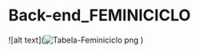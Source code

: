 # Back-end_FEMINICICLO
![alt text](![Tabela-Feminiciclo png](https://user-images.githubusercontent.com/103960533/189898401-d67b5360-9243-4ca2-aada-b39bffad58cf.png)
)
